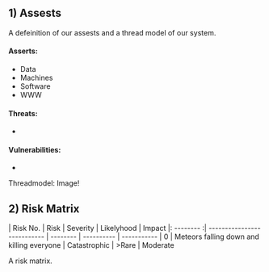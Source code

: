 ## 1) Assests

A defeinition of our assests and a thread model of our system.

#### Asserts:
- Data
- Machines
- Software
- WWW
#### Threats:
-

#### Vulnerabilities:
- 

Threadmodel: Image!

## 2) Risk Matrix

| Risk No.   | Risk                        | Severity | Likelyhood | Impact
|: -------- :| --------------------------- | -------- | ---------- | -----------
| 0 | Meteors falling down and killing everyone | Catastrophic | >Rare | Moderate

A risk matrix.
